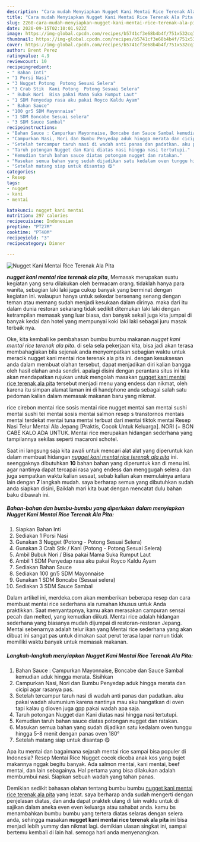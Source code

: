 ```yaml
---
description: "Cara mudah Menyiapkan Nugget Kani Mentai Rice Terenak Ala Pita Lezat"
title: "Cara mudah Menyiapkan Nugget Kani Mentai Rice Terenak Ala Pita Lezat"
slug: 2260-cara-mudah-menyiapkan-nugget-kani-mentai-rice-terenak-ala-pita-lezat
date: 2020-09-15T02:10:01.922Z
image: https://img-global.cpcdn.com/recipes/b5741cf3e68b4b4f/751x532cq70/nugget-kani-mentai-rice-terenak-ala-pita-foto-resep-utama.jpg
thumbnail: https://img-global.cpcdn.com/recipes/b5741cf3e68b4b4f/751x532cq70/nugget-kani-mentai-rice-terenak-ala-pita-foto-resep-utama.jpg
cover: https://img-global.cpcdn.com/recipes/b5741cf3e68b4b4f/751x532cq70/nugget-kani-mentai-rice-terenak-ala-pita-foto-resep-utama.jpg
author: Brent Perez
ratingvalue: 4.9
reviewcount: 10
recipeingredient:
- " Bahan Inti"
- "1 Porsi Nasi"
- "3 Nugget Potong  Potong Sesuai Selera"
- "3 Crab Stik  Kani Potong  Potong Sesuai Selera"
- " Bubuk Nori  Bisa pakai Mama Suka Rumput Laut"
- "1 SDM Penyedap rasa aku pakai Royco Kaldu Ayam"
- " Bahan Sauce"
- "100 gr5 SDM Mayonnaise"
- "1 SDM Boncabe Sesuai selera"
- "3 SDM Sauce Sambal"
recipeinstructions:
- "Bahan Sauce : Campurkan Mayonnaise, Boncabe dan Sauce Sambal kemudian aduk hingga merata. Sisihkan"
- "Campurkan Nasi, Nori dan Bumbu Penyedap aduk hingga merata dan cicipi agar rasanya pas."
- "Setelah tercampur taruh nasi di wadah anti panas dan padatkan. aku pakai wadah alumunium karena nantinya mau aku hangatkan di oven tapi kalau g dioven juga gpp pakai wadah apa saja."
- "Taruh potongan Nugget dan Kani diatas nasi hingga nasi tertutupi."
- "Kemudian taruh bahan sauce diatas potongan nugget dan ratakan."
- "Masukan semua bahan yang sudah dijadikan satu kedalam oven tunggu hingga 5-8 menit dengan panas oven 180°"
- "Setelah matang siap untuk disantap 😋"
categories:
- Resep
tags:
- nugget
- kani
- mentai

katakunci: nugget kani mentai 
nutrition: 297 calories
recipecuisine: Indonesian
preptime: "PT27M"
cooktime: "PT40M"
recipeyield: "3"
recipecategory: Dinner

---
```



![Nugget Kani Mentai Rice Terenak Ala Pita](https://img-global.cpcdn.com/recipes/b5741cf3e68b4b4f/751x532cq70/nugget-kani-mentai-rice-terenak-ala-pita-foto-resep-utama.jpg)

<b><i>nugget kani mentai rice terenak ala pita</i></b>, Memasak merupakan suatu kegiatan yang seru dilakukan oleh bermacam orang. tidaklah hanya para wanita, sebagian laki laki juga cukup banyak yang berminat dengan kegiatan ini. walaupun hanya untuk sekedar bersenang senang dengan teman atau memang sudah menjadi kesukaan dalam dirinya. maka dari itu dalam dunia restoran sekarang tidak sedikit ditemukan laki laki dengan ketrampilan memasak yang luar biasa, dan banyak sekali juga kita jumpai di banyak kedai dan hotel yang mempunyai koki laki laki sebagai juru masak terbaik nya.

Oke, kita kembali ke pembahasan bumbu bumbu makanan <i>nugget kani mentai rice terenak ala pita</i>. di sela sela pekerjaan kita, bisa jadi akan terasa membahagiakan bila sejenak anda menyempatkan sebagian waktu untuk meracik nugget kani mentai rice terenak ala pita ini. dengan kesuksesan anda dalam membuat olahan tersebut, dapat menjadikan diri kalian bangga oleh hasil olahan anda sendiri. apalagi disini dengan perantara situs ini kita akan mendapatkan rujukan untuk mengolah masakan <u>nugget kani mentai rice terenak ala pita</u> tersebut menjadi menu yang endess dan nikmat, oleh karena itu simpan alamat laman ini di handphone anda sebagai salah satu pedoman kalian dalam memasak makanan baru yang nikmat.

rice cirebon mentai rice sosis mentai rice nugget mentai san mentai sushi mentai sushi tei mentai sosis mentai salmon resep s transtornos mentais mentai terdekat mentai tuna mentai terbuat dari mentai tiktok mentai Resep Nasi Telur Mentai Ala Jepang [Praktis, Cocok Untuk Keluarga]. NORI (+ BON CABE KALO ADA UNTUK. Mentai rice merupakan hidangan sederhana yang tampilannya sekilas seperti macaroni schotel.


Saat ini langsung saja kita awali untuk mencari alat alat yang diperuntuk kan dalam membuat hidangan <u><i>nugget kani mentai rice terenak ala pita</i></u> ini. seenggaknya dibutuhkan <b>10</b> bahan bahan yang diperuntuk kan di menu ini. agar nantinya dapat tercapai rasa yang endess dan menggugah selera. dan juga sempatkan waktu kalian sesaat, sebab kalian akan memulainya antara lain dengan <b>7</b> langkah mudah. saya berharap semua yang dibutuhkan sudah anda siapkan disini, Baiklah mari kita buat dengan mencatat dulu bahan baku dibawah ini.

<!--inarticleads1-->

##### Bahan-bahan dan bumbu-bumbu yang diperlukan dalam menyiapkan Nugget Kani Mentai Rice Terenak Ala Pita:

1. Siapkan  Bahan Inti
1. Sediakan 1 Porsi Nasi
1. Gunakan 3 Nugget (Potong - Potong Sesuai Selera)
1. Gunakan 3 Crab Stik / Kani (Potong - Potong Sesuai Selera)
1. Ambil  Bubuk Nori / Bisa pakai Mama Suka Rumput Laut
1. Ambil 1 SDM Penyedap rasa aku pakai Royco Kaldu Ayam
1. Sediakan  Bahan Sauce
1. Sediakan 100 gr/5 SDM Mayonnaise
1. Gunakan 1 SDM Boncabe (Sesuai selera)
1. Sediakan 3 SDM Sauce Sambal


Dalam artikel ini, merdeka.com akan memberikan beberapa resep dan cara membuat mentai rice sederhana ala rumahan khusus untuk Anda praktikkan. Saat menyantapnya, kamu akan merasakan campuran sensai pecah dan melted, yang kemudian diikuti. Mentai rice adalah hidangan sederhana yang biasanya mudah dijumpai di restoran-restoran Jepang. Mentai sebenarnya adalah telur ikan yang Mentai rice sederhana yang akan dibuat ini sangat pas untuk dimakan saat perut terasa lapar namun tidak memiliki waktu banyak untuk memasak makanan. 

<!--inarticleads2-->

##### Langkah-langkah menyiapkan Nugget Kani Mentai Rice Terenak Ala Pita:

1. Bahan Sauce : Campurkan Mayonnaise, Boncabe dan Sauce Sambal kemudian aduk hingga merata. Sisihkan
1. Campurkan Nasi, Nori dan Bumbu Penyedap aduk hingga merata dan cicipi agar rasanya pas.
1. Setelah tercampur taruh nasi di wadah anti panas dan padatkan. aku pakai wadah alumunium karena nantinya mau aku hangatkan di oven tapi kalau g dioven juga gpp pakai wadah apa saja.
1. Taruh potongan Nugget dan Kani diatas nasi hingga nasi tertutupi.
1. Kemudian taruh bahan sauce diatas potongan nugget dan ratakan.
1. Masukan semua bahan yang sudah dijadikan satu kedalam oven tunggu hingga 5-8 menit dengan panas oven 180°
1. Setelah matang siap untuk disantap 😋


Apa itu mentai dan bagaimana sejarah mentai rice sampai bisa populer di Indonesia? Resep Mentai Rice Nugget cocok dicoba anak kos yang bujet makannya nggak begitu banyak. Ada salmon mentai, kani mentai, beef mentai, dan lain sebagainya. Hal pertama yang bisa dilakukan adalah membumbui nasi. Siapkan sebuah wadah yang tahan panas. 

Demikian sedikit bahasan olahan tentang bumbu bumbu <u>nugget kani mentai rice terenak ala pita</u> yang lezat. saya berharap anda sudah mengerti dengan penjelasan diatas, dan anda dapat praktek ulang di lain waktu untuk di sajikan dalam aneka even even keluarga atau sahabat anda. kamu bs menambahkan bumbu bumbu yang tertera diatas selaras dengan selera anda, sehingga masakan <b>nugget kani mentai rice terenak ala pita</b> ini bisa menjadi lebih yummy dan nikmat lagi. demikian ulasan singkat ini, sampai bertemu kembali di lain hal. semoga hari anda menyenangkan.
